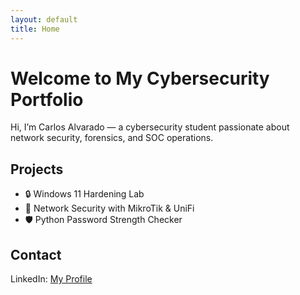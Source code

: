 ```yaml
---
layout: default
title: Home
---
```

<head>
  <title>Carlos Alvarado - Cybersecurity Portfolio</title>
</head>
<body>
  <h1>Welcome to My Cybersecurity Portfolio</h1>
  <p>Hi, I’m Carlos Alvarado — a cybersecurity student passionate about network security, forensics, and SOC operations.</p>
  <h2>Projects</h2>
  <ul>
    <li>🔒 Windows 11 Hardening Lab</li>
    <li>📡 Network Security with MikroTik & UniFi</li>
    <li>🛡 Python Password Strength Checker</li>
  </ul>
  <h2>Contact</h2>
  <p>LinkedIn: <a href="https://linkedin.com/in/carlos-alvarado-370b39275/">My Profile</a></p>
</body>

